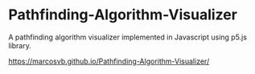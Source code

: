 # Pathfinding-Algorithm-Visualizer
A pathfinding algorithm visualizer implemented in Javascript using p5.js library.

https://marcosvb.github.io/Pathfinding-Algorithm-Visualizer/
